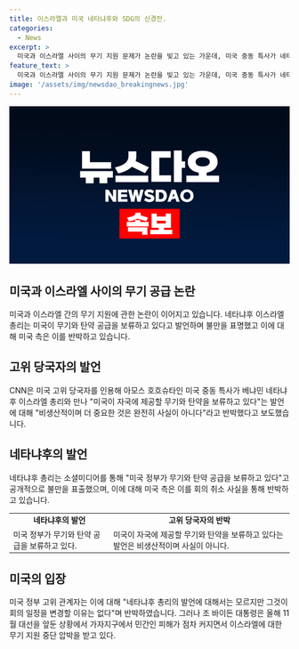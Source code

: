 ```yaml
---
title: 이스라엘과 미국 네타냐후와 SDG의 신경전.
categories:
  - News
excerpt: >
  미국과 이스라엘 사이의 무기 지원 문제가 논란을 빚고 있는 가운데, 미국 중동 특사가 네타냐후 총리의 미국이 무기와 탄약 공급을 보류하고 있다는 발언을 반박했다. 이에 대해 네타냐후 총리는 미국이 공급한 모든 무기를 검토해보면 자신의 주장이 사실이라고 주장하고 있다. 이에 따라 미국 정부는 예정되어 있던 양국 간 회의를 연기하는 등 긴장이 고조되고 있는 상황이다. 이스라엘은 가자지구에서의 군사작전과 헤즈볼라에 대한 공격을 계획 중이지만, 이에 대한 미국의 무기 지원이 중단될 가능성도 제기되고 있다.
feature_text: >
  미국과 이스라엘 사이의 무기 지원 문제가 논란을 빚고 있는 가운데, 미국 중동 특사가 네타냐후 총리의 미국이 무기와 탄약 공급을 보류하고 있다는 발언을 반박했다. 이에 대해 네타냐후 총리는 미국이 공급한 모든 무기를 검토해보면 자신의 주장이 사실이라고 주장하고 있다. 이에 따라 미국 정부는 예정되어 있던 양국 간 회의를 연기하는 등 긴장이 고조되고 있는 상황이다. 이스라엘은 가자지구에서의 군사작전과 헤즈볼라에 대한 공격을 계획 중이지만, 이에 대한 미국의 무기 지원이 중단될 가능성도 제기되고 있다.
image: '/assets/img/newsdao_breakingnews.jpg'
---
```


<p><img src="/assets/img/newsdao_breakingnews.jpg" alt="implanttips 속보" /></p>

<h2 data-ke-size="size26">미국과 이스라엘 사이의 무기 공급 논란</h2>

<p data-ke-size="size16">미국과 이스라엘 간의 무기 지원에 관한 논란이 이어지고 있습니다. 네타냐후 이스라엘 총리는 미국이 무기와 탄약 공급을 보류하고 있다고 발언하며 불만을 표명했고 이에 대해 미국 측은 이를 반박하고 있습니다.</p>

<h2 data-ke-size="size26">고위 당국자의 발언</h2>

<p data-ke-size="size16">CNN은 미국 고위 당국자를 인용해 아모스 호흐슈타인 미국 중동 특사가 베냐민 네타냐후 이스라엘 총리와 만나 "미국이 자국에 제공할 무기와 탄약을 보류하고 있다"는 발언에 대해 "비생산적이며 더 중요한 것은 완전히 사실이 아니다"라고 반박했다고 보도했습니다.</p>

<h2 data-ke-size="size26">네타냐후의 발언</h2>

<p data-ke-size="size16">네타냐후 총리는 소셜미디어를 통해 "미국 정부가 무기와 탄약 공급을 보류하고 있다"고 공개적으로 불만을 표출했으며, 이에 대해 미국 측은 이를 회의 취소 사실을 통해 반박하고 있습니다.</p>

<table>
    <tr>
        <td style="text-align: center; height: 17px;"><b>네타냐후의 발언</b></td>
        <td style="text-align: center; height: 17px;"><b>고위 당국자의 반박</b></td>
    </tr>
    <tr>
        <td>미국 정부가 무기와 탄약 공급을 보류하고 있다.</td>
        <td>미국이 자국에 제공할 무기와 탄약을 보류하고 있다는 발언은 비생산적이며 사실이 아니다.</td>
    </tr>
</table>

<h2 data-ke-size="size26">미국의 입장</h2>

<p data-ke-size="size16">미국 정부 고위 관계자는 이에 대해 "네타냐후 총리의 발언에 대해서는 모르지만 그것이 회의 일정을 변경할 이유는 없다"며 반박하였습니다. 그러나 조 바이든 대통령은 올해 11월 대선을 앞둔 상황에서 가자지구에서 민간인 피해가 점차 커지면서 이스라엘에 대한 무기 지원 중단 압박을 받고 있다.</p>

